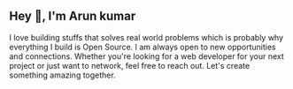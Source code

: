 ## Hey 👋, I'm Arun kumar   
 I love building stuffs that solves real world problems which is probably why everything I build is Open Source.
 I am always open to new opportunities and connections. 
 Whether you're looking for a web developer for your next project or just want to network, feel free to reach out. Let's create something amazing together.
